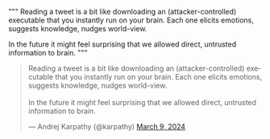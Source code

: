 


"""
Reading a tweet is a bit like downloading an (attacker-controlled) executable that you instantly run on your brain. Each one elicits emotions, suggests knowledge, nudges world-view.

In the future it might feel surprising that we allowed direct, untrusted information to brain.
"""

<blockquote class="twitter-tweet"><p lang="en" dir="ltr">Reading a tweet is a bit like downloading an (attacker-controlled) executable that you instantly run on your brain. Each one elicits emotions, suggests knowledge, nudges world-view.<br><br>In the future it might feel surprising that we allowed direct, untrusted information to brain.</p>&mdash; Andrej Karpathy (@karpathy) <a href="https://twitter.com/karpathy/status/1766509149297189274?ref_src=twsrc%5Etfw">March 9, 2024</a></blockquote> <script async src="https://platform.twitter.com/widgets.js" charset="utf-8"></script>
